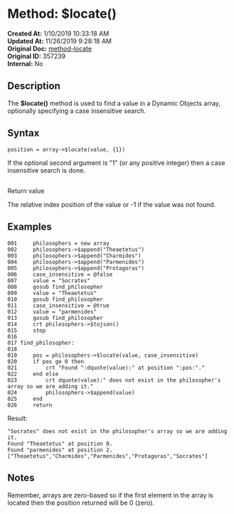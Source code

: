 # Method: $locate()

**Created At:** 1/10/2019 10:33:18 AM  
**Updated At:** 11/26/2019 9:28:18 AM  
**Original Doc:** [method-locate](https://docs.jbase.com/42948-dynamic-objects/method-locate)  
**Original ID:** 357239  
**Internal:** No  


## Description

The **$locate()** method is used to find a value in a Dynamic Objects array, optionally specifying a case insensitive search.



## Syntax

```
position = array->$locate(value, {1})
```

If the optional second argument is "1" (or any positive integer) then a case insensitive search is done.

## 
Return value

The relative index position of the value or -1 if the value was not found.

## Examples

```
001     philosophers = new array
002     philosophers->$append("Theaetetus")
003     philosophers->$append("Charmides")
004     philosophers->$append("Parmenides")
005     philosophers->$append("Protagoras")
006     case_insensitive = @false
007     value = "Socrates"
008     gosub find_philosopher
009     value = "Theaetetus"
010     gosub find_philosopher
011     case_insensitive = @true
012     value = "parmenides"
013     gosub find_philosopher
014     crt philosophers->$tojson()
015     stop
016
017 find_philosopher:
018
019     pos = philosophers->$locate(value, case_insensitive)
020     if pos ge 0 then
021         crt "Found ":dquote(value):" at position ":pos:"."
022     end else
023         crt dquote(value):" does not exist in the philosopher's array so we are adding it."
024         philosophers->$append(value)
025     end
026     return
```

Result:

```
"Socrates" does not exist in the philosopher's array so we are adding it.
Found "Theaetetus" at position 0.
Found "parmenides" at position 2.
["Theaetetus","Charmides","Parmenides","Protagoras","Socrates"]
```



## Notes

Remember, arrays are zero-based so if the first element in the array is located then the position returned will be 0 (zero).
